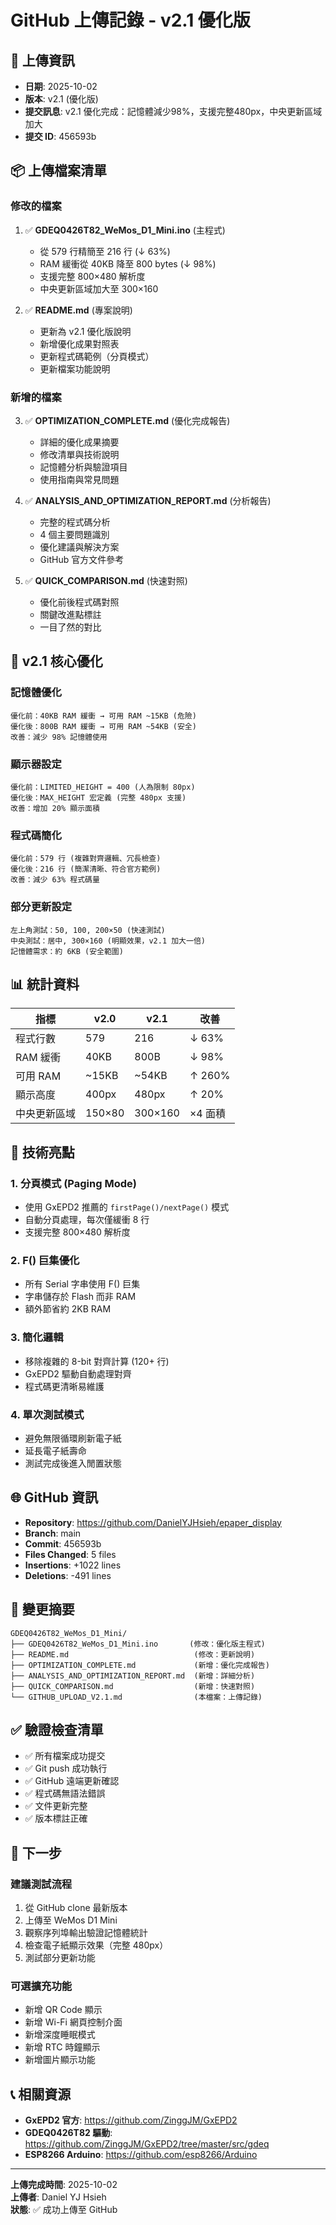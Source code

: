 # GitHub 上傳記錄 - v2.1 優化版

## 📅 上傳資訊
- **日期**: 2025-10-02
- **版本**: v2.1 (優化版)
- **提交訊息**: v2.1 優化完成：記憶體減少98%，支援完整480px，中央更新區域加大
- **提交 ID**: 456593b

## 📦 上傳檔案清單

### 修改的檔案
1. ✅ **GDEQ0426T82_WeMos_D1_Mini.ino** (主程式)
   - 從 579 行精簡至 216 行 (↓ 63%)
   - RAM 緩衝從 40KB 降至 800 bytes (↓ 98%)
   - 支援完整 800×480 解析度
   - 中央更新區域加大至 300×160

2. ✅ **README.md** (專案說明)
   - 更新為 v2.1 優化版說明
   - 新增優化成果對照表
   - 更新程式碼範例（分頁模式）
   - 更新檔案功能說明

### 新增的檔案
3. ✅ **OPTIMIZATION_COMPLETE.md** (優化完成報告)
   - 詳細的優化成果摘要
   - 修改清單與技術說明
   - 記憶體分析與驗證項目
   - 使用指南與常見問題

4. ✅ **ANALYSIS_AND_OPTIMIZATION_REPORT.md** (分析報告)
   - 完整的程式碼分析
   - 4 個主要問題識別
   - 優化建議與解決方案
   - GitHub 官方文件參考

5. ✅ **QUICK_COMPARISON.md** (快速對照)
   - 優化前後程式碼對照
   - 關鍵改進點標註
   - 一目了然的對比

## 🎯 v2.1 核心優化

### 記憶體優化
```
優化前：40KB RAM 緩衝 → 可用 RAM ~15KB (危險)
優化後：800B RAM 緩衝 → 可用 RAM ~54KB (安全)
改善：減少 98% 記憶體使用
```

### 顯示器設定
```
優化前：LIMITED_HEIGHT = 400 (人為限制 80px)
優化後：MAX_HEIGHT 宏定義 (完整 480px 支援)
改善：增加 20% 顯示面積
```

### 程式碼簡化
```
優化前：579 行 (複雜對齊邏輯、冗長檢查)
優化後：216 行 (簡潔清晰、符合官方範例)
改善：減少 63% 程式碼量
```

### 部分更新設定
```
左上角測試：50, 100, 200×50 (快速測試)
中央測試：居中, 300×160 (明顯效果，v2.1 加大一倍)
記憶體需求：約 6KB (安全範圍)
```

## 📊 統計資料

| 指標 | v2.0 | v2.1 | 改善 |
|------|------|------|------|
| 程式行數 | 579 | 216 | ↓ 63% |
| RAM 緩衝 | 40KB | 800B | ↓ 98% |
| 可用 RAM | ~15KB | ~54KB | ↑ 260% |
| 顯示高度 | 400px | 480px | ↑ 20% |
| 中央更新區域 | 150×80 | 300×160 | ×4 面積 |

## 🔧 技術亮點

### 1. 分頁模式 (Paging Mode)
- 使用 GxEPD2 推薦的 `firstPage()/nextPage()` 模式
- 自動分頁處理，每次僅緩衝 8 行
- 支援完整 800×480 解析度

### 2. F() 巨集優化
- 所有 Serial 字串使用 F() 巨集
- 字串儲存於 Flash 而非 RAM
- 額外節省約 2KB RAM

### 3. 簡化邏輯
- 移除複雜的 8-bit 對齊計算 (120+ 行)
- GxEPD2 驅動自動處理對齊
- 程式碼更清晰易維護

### 4. 單次測試模式
- 避免無限循環刷新電子紙
- 延長電子紙壽命
- 測試完成後進入閒置狀態

## 🌐 GitHub 資訊

- **Repository**: https://github.com/DanielYJHsieh/epaper_display
- **Branch**: main
- **Commit**: 456593b
- **Files Changed**: 5 files
- **Insertions**: +1022 lines
- **Deletions**: -491 lines

## 📝 變更摘要

```
GDEQ0426T82_WeMos_D1_Mini/
├── GDEQ0426T82_WeMos_D1_Mini.ino       (修改：優化版主程式)
├── README.md                            (修改：更新說明)
├── OPTIMIZATION_COMPLETE.md             (新增：優化完成報告)
├── ANALYSIS_AND_OPTIMIZATION_REPORT.md  (新增：詳細分析)
├── QUICK_COMPARISON.md                  (新增：快速對照)
└── GITHUB_UPLOAD_V2.1.md                (本檔案：上傳記錄)
```

## ✅ 驗證檢查清單

- ✅ 所有檔案成功提交
- ✅ Git push 成功執行
- ✅ GitHub 遠端更新確認
- ✅ 程式碼無語法錯誤
- ✅ 文件更新完整
- ✅ 版本標註正確

## 🚀 下一步

### 建議測試流程
1. 從 GitHub clone 最新版本
2. 上傳至 WeMos D1 Mini
3. 觀察序列埠輸出驗證記憶體統計
4. 檢查電子紙顯示效果（完整 480px）
5. 測試部分更新功能

### 可選擴充功能
- 新增 QR Code 顯示
- 新增 Wi-Fi 網頁控制介面
- 新增深度睡眠模式
- 新增 RTC 時鐘顯示
- 新增圖片顯示功能

## 📞 相關資源

- **GxEPD2 官方**: https://github.com/ZinggJM/GxEPD2
- **GDEQ0426T82 驅動**: https://github.com/ZinggJM/GxEPD2/tree/master/src/gdeq
- **ESP8266 Arduino**: https://github.com/esp8266/Arduino

---

**上傳完成時間**: 2025-10-02  
**上傳者**: Daniel YJ Hsieh  
**狀態**: ✅ 成功上傳至 GitHub
